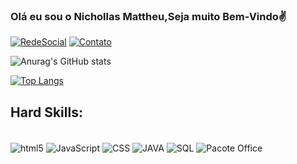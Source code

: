 ### Olá eu sou o Nichollas Mattheu,Seja muito Bem-Vindo✌️ 

[![RedeSocial](https://img.shields.io/badge/LinkedIn-0077B5?style=for-the-badge&logo=linkedin&logoColor=white)](https://www.linkedin.com/in/nichollas-mattheu-472404169/)
[![Contato](https://img.shields.io/badge/WhatsApp-25D366?style=for-the-badge&logo=whatsapp&logoColor=white)](https://wa.me/qr/MYSZ6X3TTXVGA1)


![Anurag's GitHub stats](https://github-readme-stats.vercel.app/api?username=MattheuDev&show_icons=true&theme=onedark)

[![Top Langs](https://github-readme-stats.vercel.app/api/top-langs/?username=MattheuDev&hide_progress=true)](https://github.com/anuraghazra/github-readme-stats)

## Hard Skills:
<div style="display: inline_block"><br/> 
<img align="center"alt="html5" src=https://img.shields.io/badge/HTML5-E34F26?style=for-the-badge&logo=html5&logoColor=white>
<img align="center"alt="JavaScript" src=https://img.shields.io/badge/JavaScript-F7DF1E?style=for-the-badge&logo=javascript&logoColor=black>
<img align="center"alt="CSS" src=https://img.shields.io/badge/CSS3-1572B6?style=for-the-badge&logo=css3&logoColor=white>
<img align="center"alt="JAVA" src=https://img.shields.io/badge/Java-ED8B00?style=for-the-badge&logo=openjdk&logoColor=white>
<img align="center"alt="SQL" src=https://img.shields.io/badge/PostgreSQL-316192?style=for-the-badge&logo=postgresql&logoColor=white>
<img align="center"alt="Pacote Office" src=https://img.shields.io/badge/Microsoft_Office-D83B01?style=for-the-badge&logo=microsoft-office&logoColor=white>
</div>